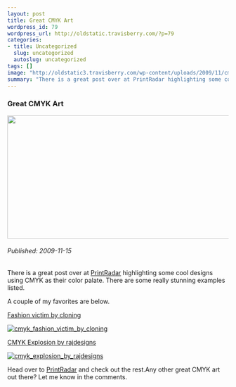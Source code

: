 ```yaml
--- 
layout: post
title: Great CMYK Art
wordpress_id: 79
wordpress_url: http://oldstatic.travisberry.com/?p=79
categories: 
- title: Uncategorized
  slug: uncategorized
  autoslug: uncategorized
tags: []
image: "http://oldstatic3.travisberry.com/wp-content/uploads/2009/11/cmyklogo.jpg"
summary: "There is a great post over at PrintRadar highlighting some cool designs using CMYK as their color palate. There are some really stunning examples listed."
---
```

<article class="post clearfix">
  <h3>Great CMYK Art</h3>
  <a href="http://wow-dg.deviantart.com/art/cmyk-back-to-basics-42258028" class="postImageLink"><img src="http://oldstatic3.travisberry.com/wp-content/uploads/2009/11/cmyklogo.jpg" alt="" class="thumbnail alignleft" width=640 height=280 /></a>
  <h6>Published: 2009-11-15</h6>

There is a great post over at [PrintRadar](http://www.printradar.com/2009/11/14/21-awesome-piece-of-digital-cmyk-art/) highlighting some cool designs using CMYK as their color palate. There are some really stunning examples listed.<!--more-->

A couple of my favorites are below.
<div class="clearfix"></div>

[Fashion victim by cloning](http://cloning.deviantart.com/art/Fashion-victim-52491862)

[![cmyk_fashion_victim_by_cloning](http://oldstatic.travisberry.com/wp-content/uploads/2009/11/cmyk_fashion_victim_by_cloning.jpg "cmyk_fashion_victim_by_cloning")](http://cloning.deviantart.com/art/Fashion-victim-52491862)

[CMYK Explosion by rajdesigns](http://rajdesigns.deviantart.com/art/CMYK-Explosion-83455797)

[![cmyk_explosion_by_rajdesigns](http://oldstatic.travisberry.com/wp-content/uploads/2009/11/cmyk_explosion_by_rajdesigns.jpg "cmyk_explosion_by_rajdesigns")](http://rajdesigns.deviantart.com/art/CMYK-Explosion-83455797)

Head over to [PrintRadar](http://www.printradar.com/2009/11/14/21-awesome-piece-of-digital-cmyk-art/) and check out the rest.Any other great CMYK art out there? Let me know in the comments.
</article>
